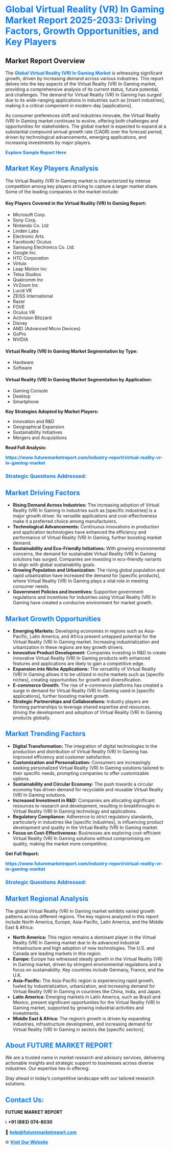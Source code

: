 <h1 style="color: #007BFF;">Global Virtual Reality (VR) In Gaming Market Report 2025-2033: Driving Factors, Growth Opportunities, and Key Players</h1>

<section id="overview">
<h2>Market Report Overview</h2>
<p>The <a href="https://www.futuremarketreport.com/industry-report/virtual-reality-vr-in-gaming-market" style="color: #007BFF; text-decoration: none;"><strong>Global Virtual Reality (VR) In Gaming Market</strong></a> is witnessing significant growth, driven by increasing demand across various industries. This report delves into the key aspects of the Virtual Reality (VR) In Gaming market, providing a comprehensive analysis of its current status, future potential, and challenges. The demand for Virtual Reality (VR) In Gaming has surged due to its wide-ranging applications in industries such as [insert industries], making it a critical component in modern-day [applications].</p>
<p>As consumer preferences shift and industries innovate, the Virtual Reality (VR) In Gaming market continues to evolve, offering both challenges and opportunities for stakeholders. The global market is expected to expand at a substantial compound annual growth rate (CAGR) over the forecast period, driven by technological advancements, emerging applications, and increasing investments by major players.</p>
</section>

<section id="overview">
<p><a href="https://www.futuremarketreport.com/request-sample/reportId=105305" style="color: #007BFF; text-decoration: none;"><strong>Explore Sample Report Here</strong></a></p>
</section>

<section id="key-players">
<h2 style="color: #007BFF;">Market Key Players Analysis</h2>
<p>The Virtual Reality (VR) In Gaming market is characterized by intense competition among key players striving to capture a larger market share. Some of the leading companies in the market include:</p>
<h4>Key Players Covered in the Virtual Reality (VR) In Gaming Report:</h4>
<ul><li>Microsoft Corp.</li><li>Sony Corp.</li><li>Nintendo Co. Ltd</li><li>Linden Labs</li><li>Electronic Arts</li><li>Facebook/ Oculus</li><li>Samsung Electronics Co. Ltd.</li><li>Google Inc.</li><li>HTC Corporation</li><li>Virtuix</li><li>Leap Motion Inc</li><li>Telsa Studios</li><li>Qualcomm Inc</li><li>VirZoom Inc</li><li>Lucid VR</li><li>ZEISS International</li><li>Razer</li><li>FOVE</li><li>Oculus VR</li><li>Activision Blizzard</li><li>Disney</li><li>AMD (Advanced Micro Devices)</li><li>GoPro</li><li>NVIDIA</li></ul>
<h4>Virtual Reality (VR) In Gaming Market Segmentation by Type:</h4>
<ul><li>Hardware</li><li>Software</li></ul>

<h4>Virtual Reality (VR) In Gaming Market Segmentation by Application:</h4>
<ul><li>Gaming Console</li><li>Desktop</li><li>Smartphone</li></ul>
<p><strong>Key Strategies Adopted by Market Players:</strong></p>
<ul>
<li>Innovation and R&D</li>
<li>Geographical Expansion</li>
<li>Sustainability Initiatives</li>
<li>Mergers and Acquisitions</li>
</ul>
</section>

<section>
<p><strong>Read Full Analysis: </strong></p><a href="https://www.futuremarketreport.com/industry-report/virtual-reality-vr-in-gaming-market" style="color: #007BFF; text-decoration: none;"><strong>https://www.futuremarketreport.com/industry-report/virtual-reality-vr-in-gaming-market</strong></a>
<h3 style="color: #007BFF;">Strategic Questions Addressed:</h3>
</section>

<section id="driving-factors">
<h2 style="color: #007BFF;">Market Driving Factors</h2>
<ul>
<li><strong>Rising Demand Across Industries:</strong> The increasing adoption of Virtual Reality (VR) In Gaming in industries such as [specific industries] is a major growth driver. Its versatile applications and cost-effectiveness make it a preferred choice among manufacturers.</li>
<li><strong>Technological Advancements:</strong> Continuous innovations in production and application technologies have enhanced the efficiency and performance of Virtual Reality (VR) In Gaming, further boosting market demand.</li>
<li><strong>Sustainability and Eco-Friendly Initiatives:</strong> With growing environmental concerns, the demand for sustainable Virtual Reality (VR) In Gaming solutions has surged. Companies are investing in eco-friendly variants to align with global sustainability goals.</li>
<li><strong>Growing Population and Urbanization:</strong> The rising global population and rapid urbanization have increased the demand for [specific products], where Virtual Reality (VR) In Gaming plays a vital role in meeting consumer needs.</li>
<li><strong>Government Policies and Incentives:</strong> Supportive government regulations and incentives for industries using Virtual Reality (VR) In Gaming have created a conducive environment for market growth.</li>
</ul>
</section>

<section id="growth-opportunities">
<h2 style="color: #007BFF;">Market Growth Opportunities</h2>
<ul>
<li><strong>Emerging Markets:</strong> Developing economies in regions such as Asia-Pacific, Latin America, and Africa present untapped potential for the Virtual Reality (VR) In Gaming market. Increasing industrialization and urbanization in these regions are key growth drivers.</li>
<li><strong>Innovative Product Development:</strong> Companies investing in R&D to create innovative Virtual Reality (VR) In Gaming products with enhanced features and applications are likely to gain a competitive edge.</li>
<li><strong>Expansion into Niche Applications:</strong> The versatility of Virtual Reality (VR) In Gaming allows it to be utilized in niche markets such as [specific niches], creating opportunities for growth and diversification.</li>
<li><strong>E-commerce Growth:</strong> The rise of e-commerce platforms has created a surge in demand for Virtual Reality (VR) In Gaming used in [specific applications], further boosting market growth.</li>
<li><strong>Strategic Partnerships and Collaborations:</strong> Industry players are forming partnerships to leverage shared expertise and resources, driving the development and adoption of Virtual Reality (VR) In Gaming products globally.</li>
</ul>
</section>

<section id="trending-factors">
<h2 style="color: #007BFF;">Market Trending Factors</h2>
<ul>
<li><strong>Digital Transformation:</strong> The integration of digital technologies in the production and distribution of Virtual Reality (VR) In Gaming has improved efficiency and customer satisfaction.</li>
<li><strong>Customization and Personalization:</strong> Consumers are increasingly seeking personalized Virtual Reality (VR) In Gaming solutions tailored to their specific needs, prompting companies to offer customizable options.</li>
<li><strong>Sustainability and Circular Economy:</strong> The push towards a circular economy has driven demand for recyclable and reusable Virtual Reality (VR) In Gaming solutions.</li>
<li><strong>Increased Investment in R&D:</strong> Companies are allocating significant resources to research and development, resulting in breakthroughs in Virtual Reality (VR) In Gaming technology and applications.</li>
<li><strong>Regulatory Compliance:</strong> Adherence to strict regulatory standards, particularly in industries like [specific industries], is influencing product development and quality in the Virtual Reality (VR) In Gaming market.</li>
<li><strong>Focus on Cost-Effectiveness:</strong> Businesses are exploring cost-efficient Virtual Reality (VR) In Gaming solutions without compromising on quality, making the market more competitive.</li>
</ul>
</section>

<section>
<p><strong>Get Full Report: </strong></p><a href="https://www.futuremarketreport.com/industry-report/virtual-reality-vr-in-gaming-market" style="color: #007BFF; text-decoration: none;"><strong>https://www.futuremarketreport.com/industry-report/virtual-reality-vr-in-gaming-market</strong></a>
<h3 style="color: #007BFF;">Strategic Questions Addressed:</h3>
</section>


<section id="regional-analysis">
<h2 style="color: #007BFF;">Market Regional Analysis</h2>
<p>The global Virtual Reality (VR) In Gaming market exhibits varied growth patterns across different regions. The key regions analyzed in this report include North America, Europe, Asia-Pacific, Latin America, and the Middle East & Africa:</p>
<ul>
<li><strong>North America:</strong> This region remains a dominant player in the Virtual Reality (VR) In Gaming market due to its advanced industrial infrastructure and high adoption of new technologies. The U.S. and Canada are leading markets in this region.</li>
<li><strong>Europe:</strong> Europe has witnessed steady growth in the Virtual Reality (VR) In Gaming market, driven by stringent environmental regulations and a focus on sustainability. Key countries include Germany, France, and the U.K.</li>
<li><strong>Asia-Pacific:</strong> The Asia-Pacific region is experiencing rapid growth, fueled by industrialization, urbanization, and increasing demand for Virtual Reality (VR) In Gaming in countries like China, India, and Japan.</li>
<li><strong>Latin America:</strong> Emerging markets in Latin America, such as Brazil and Mexico, present significant opportunities for the Virtual Reality (VR) In Gaming market, supported by growing industrial activities and investments.</li>
<li><strong>Middle East & Africa:</strong> The region’s growth is driven by expanding industries, infrastructure development, and increasing demand for Virtual Reality (VR) In Gaming in sectors like [specific sectors].</li>
</ul>
</section>

<footer>
<h2 style="color: #007BFF;">About FUTURE MARKET REPORT</h2>
<p>We are a trusted name in market research and advisory services, delivering actionable insights and strategic support to businesses across diverse industries. Our expertise lies in offering:</p>

<p>Stay ahead in today’s competitive landscape with our tailored research solutions.</p>

<h2 style="color: #007BFF;">Contact Us:</h2>
<p><strong>FUTURE MARKET REPORT</strong></p>
<p>📞 <strong>+91 (883) 074-8030</strong></p>
<p>📧 <strong><a href="mailto:help@futuremarketreport.com" style="color: #007BFF;">help@futuremarketreport.com</a></strong></p>
<p>🌐 <strong><a href="https://www.futuremarketreport.com/" style="color: #007BFF;">Visit Our Website</a></strong></p>
</footer>